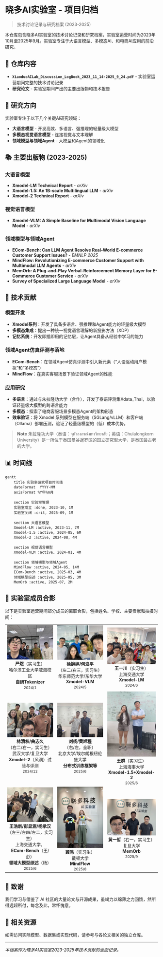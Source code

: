 # 晓多AI实验室 - 项目归档

> 技术讨论记录与研究档案 (2023-2025)

本仓库包含晓多AI实验室的技术讨论记录和研究档案，实验室运营时间为2023年10月至2025年9月。实验室专注于大语言模型、多模态AI、和电商AI应用的前沿研究。

## 📁 仓库内容

- **`XiaoduoAILab_Discussion_LogBook_2023_11_14-2025_9_24.pdf`** - 实验室运营期间完整的技术讨论记录
- **研究论文** - 实验室期间产出的主要出版物和技术报告

## 🎯 研究方向

实验室专注于以下几个关键AI研究领域：

- **大语言模型** - 开发高效、多语言、强推理的轻量级大模型
- **多模态视觉语言模型** - 连接视觉与文本理解
- **领域模型与领域Agent** - 大模型和Agent的领域化

## 📚 主要出版物 (2023-2025)

### 大语言模型
- **Xmodel-LM Technical Report** - *arXiv*
- **Xmodel-1.5: An 1B-scale Multilingual LLM** - *arXiv*
- **Xmodel-2 Technical Report** - *arXiv*

### 视觉语言模型
- **Xmodel-VLM: A Simple Baseline for Multimodal Vision Language Model** - *arXiv*

### 领域模型与领域Agent
- **ECom-Bench: Can LLM Agent Resolve Real-World E-commerce Customer Support Issues?** - *EMNLP 2025*
- **MindFlow: Revolutionizing E-commerce Customer Support with Multimodal LLM Agents** - *arXiv*
- **MemOrb: A Plug-and-Play Verbal-Reinforcement Memory Layer for E-Commerce Customer Service** - *arXiv*
- **Survey of Specialized Large Language Model** - *arXiv*

## 🔬 技术贡献

### 模型开发
- **Xmodel系列**：开发了具备多语言、强推理和Agent能力的轻量级大模型
- **多模态集成**：提出一种统一视觉语言理解的新投影方法（XDP）
- **记忆系统**：开发即插即用的记忆层，让Agent具备从经验中学习的能力

### 领域Agent仿真评测与落地
- **ECom-Bench**：在领域Agent仿真评测中引入新元素（“人设驱动用户模拟”和“多模态”）
- **MindFlow**：在真实客服场景下验证领域Agent的性能

### 应用研究
- **多语言**：通过与朱拉隆功大学（合作），开发了泰语评测集Xdata_Thai，以验证轻量级大模型的跨语言能力
- **多模态**：探索了电商客服场景多模态Agent的架构形态
- **效率验证**：将 Xmodel 系列模型在服务端（SGLang/vLLM）和客户端（Ollama）部署压测，验证了轻量级模型的（低）成本优势。

> **Note**
> 朱拉隆功大学（泰语：จุฬาลงกรณ์มหาวิทยาลัย；英语：Chulalongkorn University）是一所位于泰国曼谷暹罗区的国立研究型大学，是泰国最古老的大学。

## 📊 时间线
```mermaid
gantt
    title 实验室研究项目时间线
    dateFormat  YYYY-MM
    axisFormat %Y年%m月
    
    section 实验室管理
    实验室成立 :done, 2023-10, 1M
    实验室关闭 :crit, 2025-09, 1M
    
    section 大语言模型
    Xmodel-LM :active, 2023-11, 7M
    Xmodel-1.5 :active, 2024-05, 6M
    Xmodel-2 :active, 2024-08, 4M
    
    section 视觉语言模型
    Xmodel-VLM :active, 2024-01, 4M
    
    section 领域模型与领域Agent
    MindFlow :active, 2024-05, 14M
    ECom-Bench :active, 2025-03, 4M
    领域模型综述 :active, 2025-05, 3M
    MemOrb :active, 2025-07, 2M
```

## 📸 实验室成员合影

以下是实验室运营期间部分成员的离职合影，包括姓名、学校、主要贡献和拍摄时间：

<div align="center">

| | | |
|:---:|:---:|:---:|
| <img src="assets/yanyu.jpg" width="200" alt="合影1"><br>**严煜**（实习生）<br>哈尔滨工业大学威海校区<br>**自研Tokenizer**<br><small>2024/1</small> | <img src="assets/xuwanting.jpg" width="200" alt="合影2"><br>**徐婉婷/何浪平**<br>（左二/右三，实习生）<br>华东师范大学/东华大学<br>**Xmodel-VLM**<br><small>2024/5</small> | <img src="assets/wangyichuan.jpg" width="200" alt="合影3"><br>**王一川**（实习生）<br>上海交通大学<br>**Xmodel-LM**<br><small>2024/6</small> |
| <img src="assets/linqingquan.jpg" width="200" alt="合影4"><br>**林清权/曲志久**<br>（右二/右一，实习生）<br>武汉大学/复旦大学<br>**Xmodel-2**（风洞）试验与评测<br><small>2024/12</small> | <img src="assets/huangxucheng.jpg" width="200" alt="合影4"><br>**刘杨/黄旭程**<br>（右/左，全职）<br>北京大学/埃尔朗根纽伦堡大学<br>**分布式训练框架等**<br><small>2025/6</small> | <img src="assets/wangqun.jpg" width="200" alt="合影5"><br>**王群**（实习生）<br>上海海事大学<br>**Xmodel-1.5+Xmodel-2**<br><small>2025/6</small> |
| <img src="assets/wanghaoxin.jpg" width="200" alt="合影6"><br>**王浩新/彭显涵/杨承汉**<br>（左三/左四/左二，实习生）<br>上海交通大学，<br>**ECom-Bench**（王/彭）<br>**领域大模型综述**（杨）<br><small>2025/6</small> | <img src="assets/gongming.jpg" width="200" alt="合影9"><br>**龚鸣**（实习生）<br>戴顿大学 <br>**MindFlow**<br><small>2025/8</small> | <img src="assets/huangyizhe.jpg" width="200" alt="合影8"><br>**黄一哲**（右一，实习生）<br>复旦大学<br>**MemOrb**<br><small>2025/9</small> |

</div>


## 🤝 致谢

我们学习与借鉴了 AI 社区的大量论文与开源成果，虽竭力以绵薄之力回馈，然所得远超所付，每念及此，常怀愧意。

## 🔗 相关资源

如需访问实际模型、数据集或实现代码，请参考与各论文相关的独立仓库。

---

*本档案作为晓多AI实验室2023-2025年技术贡献的全面记录。*
